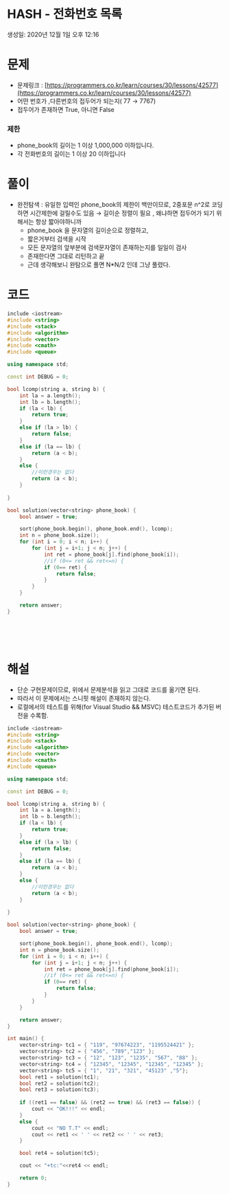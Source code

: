 # HASH - 전화번호 목록

생성일: 2020년 12월 1일 오후 12:16

# 문제

- 문제링크 : [https://programmers.co.kr/learn/courses/30/lessons/42577](https://programmers.co.kr/learn/courses/30/lessons/42577)
- 어떤 번호가 ,다른번호의 접두어가 되는지( 77 → 7767)
- 접두어가 존재하면  True, 아니면 False

### 제한

- phone_book의 길이는 1 이상 1,000,000 이하입니다.
- 각 전화번호의 길이는 1 이상 20 이하입니다

# 풀이

- 완전탐색  :  유일한 입력인 phone_book의 제한이 백만이므로, 2중포문 n^2로 코딩하면 시간제한에 걸릴수도 있음 → 길이순 정렬이 필요 , 왜냐하면 접두어가 되기 위해서는 항상 짧아야하니까
    - phone_book 을 문자열의 길이순으로 정렬하고,
    - 짧은거부터 검색을 시작
    - 모든 문자열의 앞부분에 검색문자열이  존재하는지를 일일이 검사
    - 존재한다면 그대로 리턴하고 끝
    - 근데 생각해보니 완탐으로 풀면 N*N/2 인데 그냥 풀렸다.

# 코드

```cpp
include <iostream>
#include <string>
#include <stack>
#include <algorithm>
#include <vector>
#include <cmath>
#include <queue>

using namespace std;

const int DEBUG = 0;

bool lcomp(string a, string b) {
    int la = a.length();
    int lb = b.length();
    if (la < lb) {
        return true;
    }
    else if (la > lb) {
        return false;
    }
    else if (la == lb) {
        return (a < b);
    }
    else {
        //이런경우는 없다
        return (a < b);
    }
    
}

bool solution(vector<string> phone_book) {
    bool answer = true;

    sort(phone_book.begin(), phone_book.end(), lcomp);
    int n = phone_book.size();
    for (int i = 0; i < n; i++) {
        for (int j = i+1; j < n; j++) {
            int ret = phone_book[j].find(phone_book[i]);
            //if (0<= ret && ret<=n) {
            if (0== ret) {
                return false;
            }
        }
    }

    return answer;
}

```
<br>
<br>
<br>

# 해설
- 단순 구현문제이므로, 위에서 문제분석을 읽고 그대로 코드를 옮기면 된다.
- 따라서 이 문제에서는 스니핏 해설이 존재하지 않는다.
- 로컬에서의 테스트를 위해(for Visual Studio && MSVC) 테스트코드가 추가된 버전을 수록함.

```cpp
include <iostream>
#include <string>
#include <stack>
#include <algorithm>
#include <vector>
#include <cmath>
#include <queue>

using namespace std;

const int DEBUG = 0;

bool lcomp(string a, string b) {
    int la = a.length();
    int lb = b.length();
    if (la < lb) {
        return true;
    }
    else if (la > lb) {
        return false;
    }
    else if (la == lb) {
        return (a < b);
    }
    else {
        //이런경우는 없다
        return (a < b);
    }
    
}

bool solution(vector<string> phone_book) {
    bool answer = true;

    sort(phone_book.begin(), phone_book.end(), lcomp);
    int n = phone_book.size();
    for (int i = 0; i < n; i++) {
        for (int j = i+1; j < n; j++) {
            int ret = phone_book[j].find(phone_book[i]);
            //if (0<= ret && ret<=n) {
            if (0== ret) {
                return false;
            }
        }
    }

    return answer;
}

int main() {
    vector<string> tc1 = { "119", "97674223", "1195524421" };
    vector<string> tc2 = { "456", "789","123" };
    vector<string> tc3 = { "12", "123", "1235", "567", "88" };
    vector<string> tc4 = { "12345", "12345", "12345", "12345" };
    vector<string> tc5 = { "1", "21", "321", "45123" ,"5"};
    bool ret1 = solution(tc1);
    bool ret2 = solution(tc2);
    bool ret3 = solution(tc3);
    
    if ((ret1 == false) && (ret2 == true) && (ret3 == false)) {
        cout << "OK!!!" << endl;
    }
    else {
        cout << "NO T.T" << endl;
        cout << ret1 << ' ' << ret2 << ' ' << ret3;
    }

    bool ret4 = solution(tc5);

    cout << "+tc:"<<ret4 << endl;

    return 0;
}
```
